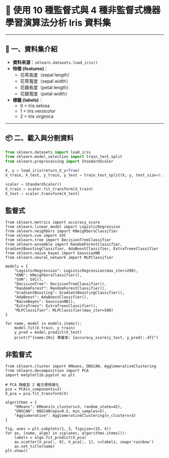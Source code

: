 # 🌸 使用 10 種監督式與 4 種非監督式機器學習演算法分析 Iris 資料集

---

## 📘 一、資料集介紹

- **資料來源**：`sklearn.datasets.load_iris()`
- **特徵 (features)**：
  - 花萼長度（sepal length）
  - 花萼寬度（sepal width）
  - 花瓣長度（petal length）
  - 花瓣寬度（petal width）
- **標籤 (labels)**：
  - 0 = Iris setosa  
  - 1 = Iris versicolor  
  - 2 = Iris virginica

---

## 📦 二、載入與分割資料

```python
from sklearn.datasets import load_iris
from sklearn.model_selection import train_test_split
from sklearn.preprocessing import StandardScaler

X, y = load_iris(return_X_y=True)
X_train, X_test, y_train, y_test = train_test_split(X, y, test_size=0.3, random_state=42)

scaler = StandardScaler()
X_train = scaler.fit_transform(X_train)
X_test = scaler.transform(X_test)
```

## 監督式
```
from sklearn.metrics import accuracy_score
from sklearn.linear_model import LogisticRegression
from sklearn.neighbors import KNeighborsClassifier
from sklearn.svm import SVC
from sklearn.tree import DecisionTreeClassifier
from sklearn.ensemble import RandomForestClassifier, GradientBoostingClassifier, AdaBoostClassifier, ExtraTreesClassifier
from sklearn.naive_bayes import GaussianNB
from sklearn.neural_network import MLPClassifier

models = {
    "LogisticRegression": LogisticRegression(max_iter=200),
    "KNN": KNeighborsClassifier(),
    "SVM": SVC(),
    "DecisionTree": DecisionTreeClassifier(),
    "RandomForest": RandomForestClassifier(),
    "GradientBoosting": GradientBoostingClassifier(),
    "AdaBoost": AdaBoostClassifier(),
    "NaiveBayes": GaussianNB(),
    "ExtraTrees": ExtraTreesClassifier(),
    "MLPClassifier": MLPClassifier(max_iter=500)
}

for name, model in models.items():
    model.fit(X_train, y_train)
    y_pred = model.predict(X_test)
    print(f"{name:20s} 準確率: {accuracy_score(y_test, y_pred):.4f}")

```

## 非監督式
```
from sklearn.cluster import KMeans, DBSCAN, AgglomerativeClustering
from sklearn.decomposition import PCA
import matplotlib.pyplot as plt

# PCA 降維至 2 維方便視覺化
pca = PCA(n_components=2)
X_pca = pca.fit_transform(X)

algorithms = {
    "KMeans": KMeans(n_clusters=3, random_state=42),
    "DBSCAN": DBSCAN(eps=0.5, min_samples=5),
    "Agglomerative": AgglomerativeClustering(n_clusters=3)
}

fig, axes = plt.subplots(1, 3, figsize=(15, 4))
for ax, (name, algo) in zip(axes, algorithms.items()):
    labels = algo.fit_predict(X_pca)
    ax.scatter(X_pca[:, 0], X_pca[:, 1], c=labels, cmap='rainbow')
    ax.set_title(name)
plt.show()
```
